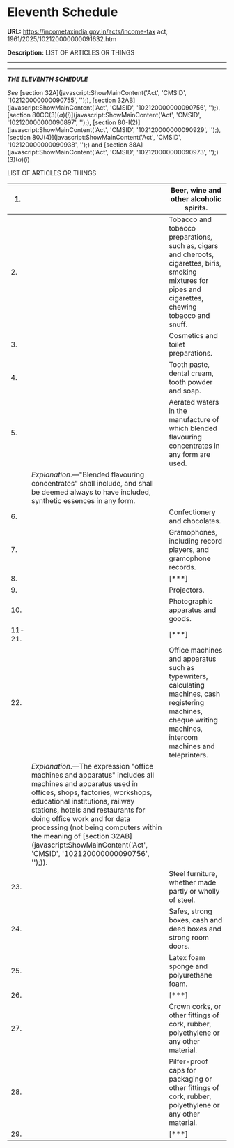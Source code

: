 # Eleventh Schedule

**URL:** https://incometaxindia.gov.in/acts/income-tax act, 1961/2025/102120000000091632.htm

**Description:** LIST OF ARTICLES OR THINGS

---

****

_**THE ELEVENTH SCHEDULE**_

 _See_ [section 32A](javascript:ShowMainContent\('Act', 'CMSID', '102120000000090755', ''\);), [section 32AB](javascript:ShowMainContent\('Act', 'CMSID', '102120000000090756', ''\);), [section 80CC(3)(_a_)(_i_)](javascript:ShowMainContent\('Act', 'CMSID', '102120000000090897', ''\);), [section 80-I(2)](javascript:ShowMainContent\('Act', 'CMSID', '102120000000090929', ''\);), [section 80J(4)](javascript:ShowMainContent\('Act', 'CMSID', '102120000000090938', ''\);) and [section 88A](javascript:ShowMainContent\('Act', 'CMSID', '102120000000090973', ''\);) (3)(_a_)(_i_)

LIST OF ARTICLES OR THINGS

1.|  |  Beer, wine and other alcoholic spirits.  
---|---|---  
2.|  |  Tobacco and tobacco preparations, such as, cigars and cheroots, cigarettes, biris, smoking mixtures for pipes and cigarettes, chewing tobacco and snuff.  
3.|  |  Cosmetics and toilet preparations.  
4.|  |  Tooth paste, dental cream, tooth powder and soap.  
5.|  |  Aerated waters in the manufacture of which blended flavouring concentrates in any form are used.  
|  |  _Explanation_.—"Blended flavouring concentrates" shall include, and shall be deemed always to have included, synthetic essences in any form.  
6.|  |  Confectionery and chocolates.  
7.|  |  Gramophones, including record players, and gramophone records.  
8.|  |  [***]  
9.|  |  Projectors.  
10.|  |  Photographic apparatus and goods.  
11-21.|  |  [***]  
22.|  |  Office machines and apparatus such as typewriters, calculating machines, cash registering machines, cheque writing machines, intercom machines and teleprinters.  
|  |  _Explanation_.—The expression "office machines and apparatus" includes all machines and apparatus used in offices, shops, factories, workshops, educational institutions, railway stations, hotels and restaurants for doing office work and for data processing (not being computers within the meaning of [section 32AB](javascript:ShowMainContent\('Act', 'CMSID', '102120000000090756', ''\);)).  
23.|  |  Steel furniture, whether made partly or wholly of steel.  
24.|  |  Safes, strong boxes, cash and deed boxes and strong room doors.  
25.|  |  Latex foam sponge and polyurethane foam.  
26.|  |  [***]  
27.|  |  Crown corks, or other fittings of cork, rubber, polyethylene or any other material.  
28.|  |  Pilfer-proof caps for packaging or other fittings of cork, rubber, polyethylene or any other material.  
29.|  |  [***]